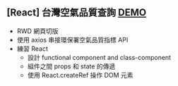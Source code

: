 ## [React] 台灣空氣品質查詢 [DEMO](https://q3n96ym6w9.codesandbox.io/)
* RWD 網頁切版
* 使用 axios 串接環保署空氣品質指標 API
* 練習 React
  * 設計 functional component and class-component
  * 組件之間 props 和 state 的傳遞
  * 使用 React.createRef 操作 DOM 元素

